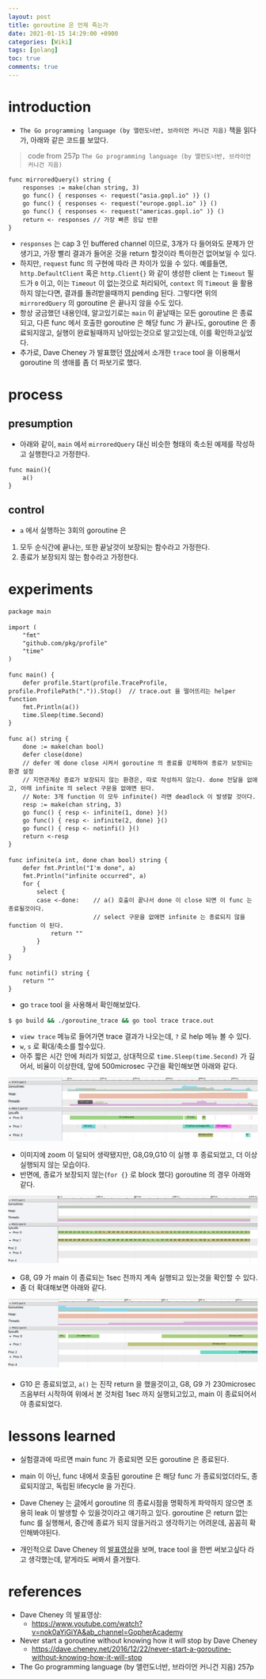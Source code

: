 ```yaml
---
layout: post
title: goroutine 은 언제 죽는가
date: 2021-01-15 14:29:00 +0900
categories: [Wiki]
tags: [golang]
toc: true
comments: true
---
```


# introduction
- `The Go programming language (by 앨런도너반, 브라이언 커니건 지음)` 책을 읽다가, 아래와 같은 코드를 보았다.

> code from 257p `The Go programming language (by 앨런도너반, 브라이언 커니건 지음)`

```golang
func mirroredQuery() string {
    responses := make(chan string, 3)
    go func() { responses <- request("asia.gopl.io" )} ()
    go func() { responses <- request("europe.gopl.io" )} ()
    go func() { responses <- request("americas.gopl.io" )} ()
    return <- responses // 가장 빠른 응답 반환
}
```

- `responses` 는 cap 3 인 buffered channel 이므로, 3개가 다 들어와도 문제가 안생기고, 가장 빨리 결과가 들어온 것을 return 할것이라 특이한건 없어보일 수 있다.
- 하지만, `request` func 의 구현에 따라 큰 차이가 있을 수 있다. 예를들면, `http.DefaultClient` 혹은 `http.Client{}` 와 같이 생성한 client 는 `Timeout` 필드가 `0` 이고, 이는 `Timeout` 이 없는것으로 처리되어, `context` 의 `Timeout` 을 활용하지 않는다면, 결과를 돌려받을때까지 pending 된다. 그렇다면 위의 `mirroredQuery` 의 goroutine 은 끝나지 않을 수도 있다.
- 항상 궁금했던 내용인데, 알고있기로는 `main` 이 끝날때는 모든 goroutine 은 종료되고, 다른 func 에서 호출한 goroutine 은 해당 func 가 끝나도, goroutine 은 종료되지않고, 실행이 완료될때까지 남아있는것으로 알고있는데, 이를 확인하고싶었다.
- 추가로, Dave Cheney 가 발표했던 [영상](https://www.youtube.com/watch?v=nok0aYiGiYA&ab_channel=GopherAcademy)에서 소개한 `trace` tool 을 이용해서 goroutine 의 생애를 좀 더 파보기로 했다.

# process
## presumption

- 아래와 같이, `main` 에서 `mirroredQuery` 대신 비슷한 형태의 축소된 예제를 작성하고 실행한다고 가정한다.
```
func main(){
    a()
}
```

## control

- `a` 에서 실행하는 3회의 goroutine 은 
1. 모두 순식간에 끝나는, 또한 끝날것이 보장되는 함수라고 가정한다. 
2. 종료가 보장되지 않는 함수라고 가정한다.

# experiments

```golang
package main

import (
	"fmt"
	"github.com/pkg/profile"
	"time"
)

func main() {
	defer profile.Start(profile.TraceProfile, profile.ProfilePath(".")).Stop()  // trace.out 을 떨어뜨리는 helper function
	fmt.Println(a())
	time.Sleep(time.Second)
}

func a() string {
	done := make(chan bool)
    defer close(done)  
    // defer 에 done close 시켜서 goroutine 의 종료를 강제하여 종료가 보장되는 환경 설정
    // 지면관계상 종료가 보장되지 않는 환경은, 따로 작성하지 않는다. done 전달을 없애고, 아래 infinite 의 select 구문을 없애면 된다.
    // Note: 3개 function 이 모두 infinite() 라면 deadlock 이 발생할 것이다.
	resp := make(chan string, 3)
	go func() { resp <- infinite(1, done) }()
	go func() { resp <- infinite(2, done) }()
	go func() { resp <- notinfi() }()
	return <-resp
}

func infinite(a int, done chan bool) string {
	defer fmt.Println("I'm done", a)
	fmt.Println("infinite occurred", a)
	for {
		select {
        case <-done:    // a() 호출이 끝나서 done 이 close 되면 이 func 는 종료될것이다.
                        // select 구문을 없애면 infinite 는 종료되지 않을 function 이 된다. 
			return ""
		}
	}
}

func notinfi() string {
	return ""
}
```

- go `trace` tool 을 사용해서 확인해보았다.

```bash
$ go build && ./goroutine_trace && go tool trace trace.out
```

- `view trace` 메뉴로 들어가면 trace 결과가 나오는데, `?` 로 help 메뉴 볼 수 있다.
- `w`, `s` 로 확대/축소를 할수있다.
- 아주 짧은 시간 안에 처리가 되었고, 상대적으로  `time.Sleep(time.Second)` 가 길어서, 비율이 이상한데, 앞에 500microsec 구간을 확인해보면 아래와 같다.

![goroutine_terminated](/assets/img/posts/2021-01-15-goroutine_lifecycle/goroutine_terminate.png)

- 이미지에 zoom 이 덜되어 생략됐지만, G8,G9,G10 이 실행 후 종료되었고, 더 이상 실행되지 않는 모습이다. 
- 반면에, 종료가 보장되지 않는(`for {}` 로 block 했다) goroutine 의 경우 아래와 같다.

![goroutine_not_terminate](/assets/img/posts/2021-01-15-goroutine_lifecycle/goroutine_not_terminate.png)

- G8, G9 가 main 이 종료되는 1sec 전까지 계속 실행되고 있는것을 확인할 수 있다.
- 좀 더 확대해보면 아래와 같다.

![goroutine_not_terminate_zoom](/assets/img/posts/2021-01-15-goroutine_lifecycle/goroutine_not_terminate_zoom.png)

- G10 은 종료되었고, `a()` 는 진작 return 을 했을것이고, G8, G9 가 230microsec 즈음부터 시작하여 위에서 본 것처럼 1sec 까지 실행되고있고, main 이 종료되어서야 종료되었다.

# lessons learned

- 실험결과에 따르면 main func 가 종료되면 모든 goroutine 은 종료된다.

- main 이 아닌, func 내에서 호출된 goroutine 은 해당 func 가 종료되었더라도, 종료되지않고, 독립된 lifecycle 을 가진다.

- Dave Cheney 는 [글](https://dave.cheney.net/2016/12/22/never-start-a-goroutine-without-knowing-how-it-will-stop)에서 goroutine 의 종료시점을 명확하게 파악하지 않으면 조용히 leak 이 발생할 수 있을것이라고 얘기하고 있다. goroutine 은 return 없는 func 를 실행해서, 중간에 종료가 되지 않을거라고 생각하기는 어려운데, 꼼꼼히 확인해봐야된다. 

- 개인적으로 Dave Cheney 의 [발표영상](https://www.youtube.com/watch?v=nok0aYiGiYA&ab_channel=GopherAcademy)을 보며, trace tool 을 한번 써보고싶다 라고 생각했는데, 얕게라도 써봐서 즐거웠다.

# references

- Dave Cheney 의 발표영상:
    - https://www.youtube.com/watch?v=nok0aYiGiYA&ab_channel=GopherAcademy
- Never start a goroutine without knowing how it will stop by Dave Cheney
    - https://dave.cheney.net/2016/12/22/never-start-a-goroutine-without-knowing-how-it-will-stop
- The Go programming language (by 앨런도너반, 브라이언 커니건 지음) 257p